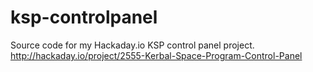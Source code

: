 ksp-controlpanel
================

Source code for my Hackaday.io KSP control panel project.
http://hackaday.io/project/2555-Kerbal-Space-Program-Control-Panel
